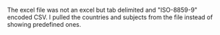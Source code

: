 The excel file was not an excel but tab delimited and "ISO-8859-9" encoded CSV.
I pulled the countries and subjects from the file instead of showing predefined ones.
